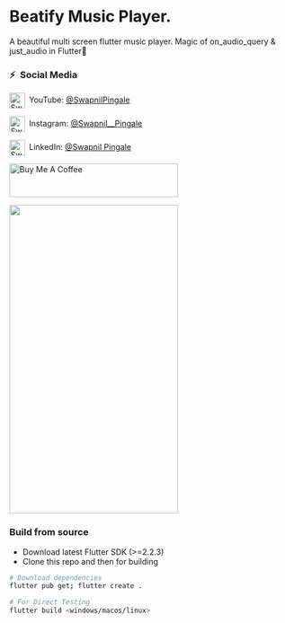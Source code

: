 # Beatify Music Player.

A beautiful multi screen flutter music player. Magic of on_audio_query & just_audio in Flutter💙

### ⚡&ensp;Social Media

[<img align="center" alt="SwapnilPingale | YouTube" width="28px" src="https://firebasestorage.googleapis.com/v0/b/web-johannesmilke.appspot.com/o/other%2Fsocial%2Fyoutube.png?alt=media" />](https://www.youtube.com)&ensp;YouTube: [@SwapnilPingale](https://www.youtube.com "YouTube SwapnilPingale")

[<img align="center" alt="SwapnilPingale | Instagram" width="28px" src="https://firebasestorage.googleapis.com/v0/b/web-johannesmilke.appspot.com/o/other%2Fsocial%2Finstagram.png?alt=media" />](https://www.instagram.com/swapnil__pingale/)&ensp;Instagram: [@Swapnil__Pingale](https://www.instagram.com/swapnil__pingale/ "Instagram SwapnilPingale")

[<img align="center" alt="Swapnil Pingale | LinkedIn" width="28px" src="https://firebasestorage.googleapis.com/v0/b/web-johannesmilke.appspot.com/o/other%2Fsocial%2Flinkedin.png?alt=media" />](https://www.linkedin.com/in/swapnil-pingale/)&ensp;LinkedIn: [@Swapnil Pingale](https://www.linkedin.com/in/swapnil-pingale/ "LinkedIn Swapnil Pingale")


<a href="https://www.buymeacoffee.com/" target="_blank"><img src="https://cdn.buymeacoffee.com/buttons/default-orange.png" alt="Buy Me A Coffee" height="60" width="300"></a>

<img src="https://github.com/swapnilpingale22/Beatify-Music-Player/assets/132128463/9bb08f49-d8d4-4522-ae41-dd113fb23369" width="300" height="550" />

### Build from source

- Download latest Flutter SDK (>=2.2.3)
- Clone this repo and then for building

```bash
# Download dependencies
flutter pub get; flutter create .

# For Direct Testing
flutter build <windows/macos/linux>
```
